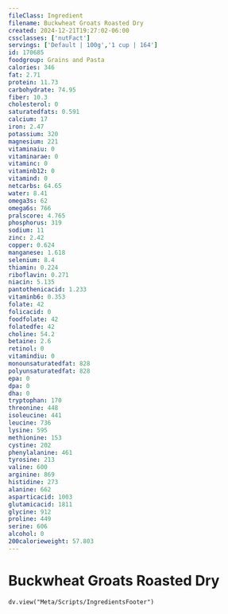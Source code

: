 ```yaml
---
fileClass: Ingredient
filename: Buckwheat Groats Roasted Dry
created: 2024-12-21T19:27:02-06:00
cssclasses: ['nutFact']
servings: ['Default | 100g','1 cup | 164']
id: 170685
foodgroup: Grains and Pasta
calories: 346
fat: 2.71
protein: 11.73
carbohydrate: 74.95
fiber: 10.3
cholesterol: 0
saturatedfats: 0.591
calcium: 17
iron: 2.47
potassium: 320
magnesium: 221
vitaminaiu: 0
vitaminarae: 0
vitaminc: 0
vitaminb12: 0
vitamind: 0
netcarbs: 64.65
water: 8.41
omega3s: 62
omega6s: 766
pralscore: 4.765
phosphorus: 319
sodium: 11
zinc: 2.42
copper: 0.624
manganese: 1.618
selenium: 8.4
thiamin: 0.224
riboflavin: 0.271
niacin: 5.135
pantothenicacid: 1.233
vitaminb6: 0.353
folate: 42
folicacid: 0
foodfolate: 42
folatedfe: 42
choline: 54.2
betaine: 2.6
retinol: 0
vitamindiu: 0
monounsaturatedfat: 828
polyunsaturatedfat: 828
epa: 0
dpa: 0
dha: 0
tryptophan: 170
threonine: 448
isoleucine: 441
leucine: 736
lysine: 595
methionine: 153
cystine: 202
phenylalanine: 461
tyrosine: 213
valine: 600
arginine: 869
histidine: 273
alanine: 662
asparticacid: 1003
glutamicacid: 1811
glycine: 912
proline: 449
serine: 606
alcohol: 0
200calorieweight: 57.803
---
```


# Buckwheat Groats Roasted Dry

```dataviewjs
dv.view("Meta/Scripts/IngredientsFooter")
```